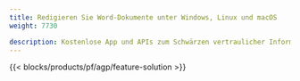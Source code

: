 ```yaml
---
title: Redigieren Sie Word-Dokumente unter Windows, Linux und macOS 
weight: 7730

description: Kostenlose App und APIs zum Schwärzen vertraulicher Informationen in DOC-, DOCX- und ODT-Dateien
---
```


{{< blocks/products/pf/agp/feature-solution >}} 

